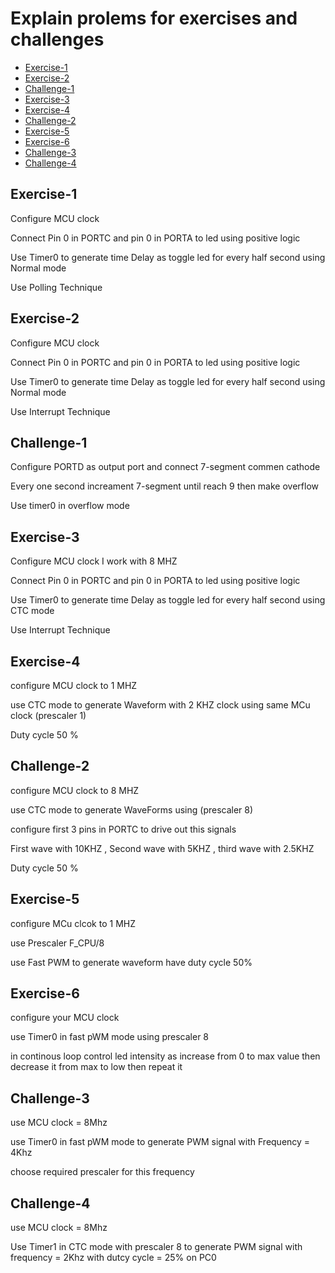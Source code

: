 # Explain prolems for exercises and challenges
- [Exercise-1](#Exercise-1)
- [Exercise-2](#Exercise-2)
- [Challenge-1](#Challenge-1)
- [Exercise-3](#Exercise-3)
- [Exercise-4](#Exercise-4)
- [Challenge-2](#Challenge-2)
- [Exercise-5](#Exercise-5)
- [Exercise-6](#Exercise-6)
- [Challenge-3](#Challenge-3)
- [Challenge-4](#Challenge-4)


## Exercise-1
<p>Configure MCU clock </p>
<p>Connect Pin 0 in PORTC and pin 0 in PORTA to led using positive logic </p>
<p>Use Timer0 to generate time Delay as toggle led for every half second using Normal mode</p>
<p>Use Polling Technique</p>


## Exercise-2
<p>Configure MCU clock </p>
<p>Connect Pin 0 in PORTC and pin 0 in PORTA to led using positive logic </p>
<p>Use Timer0 to generate time Delay as toggle led for every half second using Normal mode</p>
<p>Use Interrupt Technique</p>

## Challenge-1
<p>Configure PORTD as output port and connect 7-segment commen cathode </p>
<p>Every one second increament 7-segment until reach 9 then make overflow </p>
<p>Use timer0 in overflow mode </p>

## Exercise-3
<p>Configure MCU clock I work with 8 MHZ</p>
<p>Connect Pin 0 in PORTC and pin 0 in PORTA to led using positive logic </p>
<p>Use Timer0 to generate time Delay as toggle led for every half second using CTC mode</p>
<p>Use Interrupt Technique</p>

## Exercise-4
<p>configure MCU clock to 1 MHZ</p>
<p>use CTC mode to generate Waveform with 2 KHZ clock using same MCu clock (prescaler 1)</p>
<p>Duty cycle 50 %</p>

## Challenge-2
<p>configure MCU clock to 8 MHZ</p>
<p>use CTC mode to generate WaveForms using (prescaler 8)</p>
<p>configure first 3 pins in PORTC to drive out this signals </p>
<p>First wave with 10KHZ  , Second wave with 5KHZ , third wave with 2.5KHZ</p>
<p>Duty cycle 50 %</p>

## Exercise-5
<p>configure MCu clcok to 1 MHZ</p>
<p>use Prescaler F_CPU/8</p>
<p>use Fast PWM to generate waveform have duty cycle 50%</p>

## Exercise-6
<p>configure your MCU clock </p>
<p>use Timer0 in fast pWM mode using prescaler 8 </p>
<p>in continous loop control led intensity as increase from 0 to max value then decrease it from max to low then repeat it</p>


## Challenge-3
<p>use MCU clock = 8Mhz</p>
<p>use Timer0 in fast pWM mode to generate PWM signal with Frequency = 4Khz </p>
<p>choose required prescaler for this frequency</p>


## Challenge-4
<p>use MCU clock = 8Mhz</p>
<p>Use Timer1 in CTC mode with prescaler 8 to generate PWM signal with frequency = 2Khz with dutcy cycle = 25% on PC0 </p>

